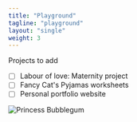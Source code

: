 ```yaml
---
title: "Playground"
tagline: "playground"
layout: "single"
weight: 3
---
```


Projects to add

- [ ] Labour of love: Maternity project
- [ ] Fancy Cat's Pyjamas worksheets
- [ ] Personal portfolio website

![Princess Bubblegum](images/film-test-01b.png)